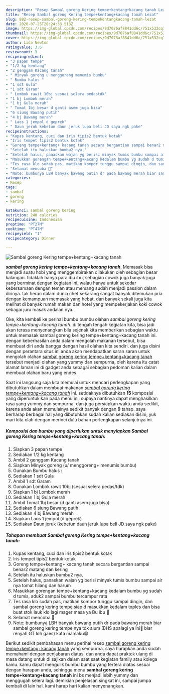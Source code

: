 ```yaml
---
description: "Resep Sambal goreng Kering tempe+kentang+kacang tanah Lezat"
title: "Resep Sambal goreng Kering tempe+kentang+kacang tanah Lezat"
slug: 882-resep-sambal-goreng-kering-tempekentangkacang-tanah-lezat
date: 2020-07-25T20:24:33.513Z
image: https://img-global.cpcdn.com/recipes/9d7076af8841dd6c/751x532cq70/sambal-goreng-kering-tempekentangkacang-tanah-foto-resep-utama.jpg
thumbnail: https://img-global.cpcdn.com/recipes/9d7076af8841dd6c/751x532cq70/sambal-goreng-kering-tempekentangkacang-tanah-foto-resep-utama.jpg
cover: https://img-global.cpcdn.com/recipes/9d7076af8841dd6c/751x532cq70/sambal-goreng-kering-tempekentangkacang-tanah-foto-resep-utama.jpg
author: Lida Newton
ratingvalue: 3.6
reviewcount: 3
recipeingredient:
- "3 papan tempe"
- "1/2 kg kentang"
- "2 genggam Kacang tanah"
- " Minyak goreng u menggoreng menumis bumbu"
- " Bumbu halus "
- "1 sdt Gula"
- "1 sdt Garam"
- " Lombok rawit 10bj sesuai selera pedastdk"
- "1 bj Lombok merah"
- "1 bj Gula merah"
- " Tomat 1bj besar d ganti asem juga bisa"
- "6 siung Bawang putih"
- "4 bj Bawang merah"
- " Laos 1 jempol d geprek"
- " Daun jeruk kebetun daun jeruk lupa beli JD saya ngk pake"
recipeinstructions:
- "Kupas kentang, cuci dan iris tipis2 bentuk kotak"
- "Iris tempet tipis2 bentuk kotak"
- "Goreng tempe+kentang+ kacang tanah secara bergantian sampai benar2 matang dan kering"
- "Setelah itu haluskan bumbu2 nya,"
- "Setelah halus, panaskan wajan yg berisi minyak tumis bumbu sampai air nya tomat hilang dan harum"
- "Masukkan gorengan tempe+kentang+kacang kedalam bumbu yg sudah d tumis, aduk2 sampai bumbu tercampur rata"
- "Tes rasa klo sudah pas, matikan kompor tunggu sampai dingin, dan sambal goreng kering tempe siap d masukkan kedalam toples dan bisa buat stok lauk klo lagi mager masa ya Bu ibu 🤤"
- "Selamat mencoba 🤗"
- "Note: bumbunya LBH banyak bawang putih dr pada bawang merah biar sambal goreng kering tempe nya tdk alum (BHS apalagi ya ini🤣 biar renyah GT loh gaes) kata mamaku😁"
categories:
- Resep
tags:
- sambal
- goreng
- kering

katakunci: sambal goreng kering 
nutrition: 240 calories
recipecuisine: Indonesian
preptime: "PT27M"
cooktime: "PT47M"
recipeyield: "1"
recipecategory: Dinner

---
```



![Sambal goreng Kering tempe+kentang+kacang tanah](https://img-global.cpcdn.com/recipes/9d7076af8841dd6c/751x532cq70/sambal-goreng-kering-tempekentangkacang-tanah-foto-resep-utama.jpg)

<b><i>sambal goreng kering tempe+kentang+kacang tanah</i></b>, Memasak bisa menjadi suatu hobi yang menggembirakan dilakukan oleh sebagian besar kalangan. tidaklah hanya para ibu ibu, sebagian cowok juga banyak juga yang berminat dengan kegiatan ini. walau hanya untuk sekedar kebersamaan dengan teman atau memang sudah menjadi passion dalam dirinya. tak heran dalam dunia chef sekarang sangat banyak ditemukan pria dengan kemampuan memasak yang hebat, dan banyak sekali juga kita melihat di banyak rumah makan dan hotel yang mempekerjakan koki cowok sebagai juru masak andalan nya.

Oke, kita kembali ke perihal bumbu bumbu olahan <i>sambal goreng kering tempe+kentang+kacang tanah</i>. di tengah tengah kegiatan kita, bisa jadi akan terasa menyenangkan bila sejenak kita memberikan sebagian waktu untuk memasak sambal goreng kering tempe+kentang+kacang tanah ini. dengan keberhasilan anda dalam mengolah makanan tersebut, bisa membuat diri anda bangga dengan hasil olahan kita sendiri. dan juga disini dengan perantara situs ini anda akan mendapatkan saran saran untuk mengolah olahan <u>sambal goreng kering tempe+kentang+kacang tanah</u> tersebut menjadi olahan yang yummy dan sempurna, oleh karena itu catat alamat laman ini di gadget anda sebagai sebagian pedoman kalian dalam membuat olahan baru yang endes.




Saat ini langsung saja kita memulai untuk mencari perlengkapan yang dibutuhkan dalam membuat makanan <u><i>sambal goreng kering tempe+kentang+kacang tanah</i></u> ini. setidaknya dibutuhkan <b>15</b> komposisi yang diperuntuk kan pada menu ini. supaya nantinya dapat menghasilkan rasa yang yummy dan sempurna. dan juga persiapkan waktu anda sedikit, karena anda akan memulainya sedikit banyak dengan <b>9</b> tahap. saya berharap berbagai hal yang dibutuhkan sudah kalian sediakan disini, yuk mari kita olah dengan merinci dulu bahan perlengkapan selanjutnya ini.

<!--inarticleads1-->

##### Komposisi dan bumbu yang diperlukan untuk menyiapkan Sambal goreng Kering tempe+kentang+kacang tanah:

1. Siapkan 3 papan tempe
1. Sediakan 1/2 kg kentang
1. Ambil 2 genggam Kacang tanah
1. Siapkan  Minyak goreng (u/ menggoreng+ menumis bumbu)
1. Gunakan  Bumbu halus :
1. Sediakan 1 sdt Gula
1. Ambil 1 sdt Garam
1. Gunakan  Lombok rawit 10bj (sesuai selera pedas/tdk)
1. Siapkan 1 bj Lombok merah
1. Sediakan 1 bj Gula merah
1. Ambil  Tomat 1bj besar (d ganti asem juga bisa)
1. Sediakan 6 siung Bawang putih
1. Sediakan 4 bj Bawang merah
1. Siapkan  Laos 1 jempol (d geprek)
1. Sediakan  Daun jeruk (kebetun daun jeruk lupa beli JD saya ngk pake)




<!--inarticleads2-->

##### Tahapan membuat Sambal goreng Kering tempe+kentang+kacang tanah:

1. Kupas kentang, cuci dan iris tipis2 bentuk kotak
1. Iris tempet tipis2 bentuk kotak
1. Goreng tempe+kentang+ kacang tanah secara bergantian sampai benar2 matang dan kering
1. Setelah itu haluskan bumbu2 nya,
1. Setelah halus, panaskan wajan yg berisi minyak tumis bumbu sampai air nya tomat hilang dan harum
1. Masukkan gorengan tempe+kentang+kacang kedalam bumbu yg sudah d tumis, aduk2 sampai bumbu tercampur rata
1. Tes rasa klo sudah pas, matikan kompor tunggu sampai dingin, dan sambal goreng kering tempe siap d masukkan kedalam toples dan bisa buat stok lauk klo lagi mager masa ya Bu ibu 🤤
1. Selamat mencoba 🤗
1. Note: bumbunya LBH banyak bawang putih dr pada bawang merah biar sambal goreng kering tempe nya tdk alum (BHS apalagi ya ini🤣 biar renyah GT loh gaes) kata mamaku😁




Berikut sedikit pembahasan menu perihal resep <u>sambal goreng kering tempe+kentang+kacang tanah</u> yang sempurna. saya harapkan anda sudah memahami dengan penjabaran diatas, dan anda dapat praktek ulang di masa datang untuk di sajikan dalam saat saat kegiatan family atau kolega kamu. kamu dapat mengulik bumbu bumbu yang tertera diatas sesuai dengan harapan anda, sehingga menu <b>sambal goreng kering tempe+kentang+kacang tanah</b> ini bs menjadi lebih yummy dan menggugah selera lagi. demikian penjelasan singkat ini, sampai jumpa kembali di lain hal. kami harap hari kalian menyenangkan.
